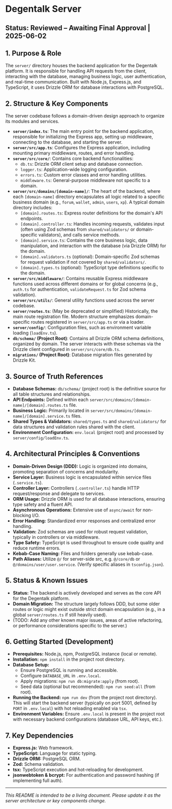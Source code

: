 # Degentalk Server

## Status: Reviewed – Awaiting Final Approval | 2025-06-02

## 1. Purpose & Role

The `server/` directory houses the backend application for the Degentalk platform. It is responsible for handling API requests from the client, interacting with the database, managing business logic, user authentication, and real-time communication. Built with Node.js, Express.js, and TypeScript, it uses Drizzle ORM for database interactions with PostgreSQL.

## 2. Structure & Key Components

The server codebase follows a domain-driven design approach to organize its modules and services.

*   **`server/index.ts`**: The main entry point for the backend application, responsible for initializing the Express app, setting up middleware, connecting to the database, and starting the server.
*   **`server/src/app.ts`**: Configures the Express application, including mounting primary middleware, routes, and error handling.
*   **`server/src/core/`**: Contains core backend functionalities:
    *   `db.ts`: Drizzle ORM client setup and database connection.
    *   `logger.ts`: Application-wide logging configuration.
    *   `errors.ts`: Custom error classes and error handling utilities.
    *   `middleware.ts`: General-purpose middleware not specific to a domain.
*   **`server/src/domains/[domain-name]/`**: The heart of the backend, where each `[domain-name]` directory encapsulates all logic related to a specific business domain (e.g., `forum`, `wallet`, `admin`, `users`, `xp`). A typical domain directory includes:
    *   `[domain].routes.ts`: Express router definitions for the domain's API endpoints.
    *   `[domain].controller.ts`: Handles incoming requests, validates input (often using Zod schemas from `shared/validators/` or domain-specific validators), and calls service methods.
    *   `[domain].service.ts`: Contains the core business logic, data manipulation, and interaction with the database (via Drizzle ORM) for the domain.
    *   `[domain].validators.ts` (optional): Domain-specific Zod schemas for request validation if not covered by `shared/validators/`.
    *   `[domain].types.ts` (optional): TypeScript type definitions specific to the domain.
*   **`server/src/middleware/`**: Contains reusable Express middleware functions used across different domains or for global concerns (e.g., `auth.ts` for authentication, `validateRequest.ts` for Zod schema validation).
*   **`server/src/utils/`**: General utility functions used across the server codebase.
*   **`server/routes.ts`**: (May be deprecated or simplified) Historically, the main route registration file. Modern structure emphasizes domain-specific routes registered in `server/src/app.ts` or via a loader.
*   **`server/config/`**: Configuration files, such as environment variable loading (`loadEnv.ts`).
*   **`db/schema/` (Project Root)**: Contains all Drizzle ORM schema definitions, organized by domain. The server interacts with these schemas via the Drizzle client configured in `server/src/core/db.ts`.
*   **`migrations/` (Project Root)**: Database migration files generated by Drizzle Kit.

## 3. Source of Truth References

*   **Database Schemas:** `db/schema/` (project root) is the definitive source for all table structures and relationships.
*   **API Endpoints:** Defined within each `server/src/domains/[domain-name]/[domain].routes.ts` file.
*   **Business Logic:** Primarily located in `server/src/domains/[domain-name]/[domain].service.ts` files.
*   **Shared Types & Validators:** `shared/types.ts` and `shared/validators/` for data structures and validation rules shared with the client.
*   **Environment Configuration:** `env.local` (project root) and processed by `server/config/loadEnv.ts`.

## 4. Architectural Principles & Conventions

*   **Domain-Driven Design (DDD):** Logic is organized into domains, promoting separation of concerns and modularity.
*   **Service Layer:** Business logic is encapsulated within service files (`.service.ts`).
*   **Controller Layer:** Controllers (`.controller.ts`) handle HTTP request/response and delegate to services.
*   **ORM Usage:** Drizzle ORM is used for all database interactions, ensuring type safety and a fluent API.
*   **Asynchronous Operations:** Extensive use of `async/await` for non-blocking I/O.
*   **Error Handling:** Standardized error responses and centralized error handling.
*   **Validation:** Zod schemas are used for robust request validation, typically in controllers or via middleware.
*   **Type Safety:** TypeScript is used throughout to ensure code quality and reduce runtime errors.
*   **Kebab-Case Naming:** Files and folders generally use kebab-case.
*   **Path Aliases:** Utilize `@/` for server-side src, e.g. `@/core/db` or `@/domains/user/user.service`. (Verify specific aliases in `tsconfig.json`).

## 5. Status & Known Issues

*   **Status:** The backend is actively developed and serves as the core API for the Degentalk platform.
*   **Domain Migration:** The structure largely follows DDD, but some older routes or logic might exist outside strict domain encapsulation (e.g., in a global `server/routes.ts` if still heavily used).
*   (TODO: Add any other known major issues, areas of active refactoring, or performance considerations specific to the server.)

## 6. Getting Started (Development)

*   **Prerequisites:** Node.js, npm, PostgreSQL instance (local or remote).
*   **Installation:** `npm install` in the project root directory.
*   **Database Setup:**
    *   Ensure PostgreSQL is running and accessible.
    *   Configure `DATABASE_URL` in `.env.local`.
    *   Apply migrations: `npm run db:migrate:apply` (from root).
    *   Seed data (optional but recommended): `npm run seed:all` (from root).
*   **Running the Backend:** `npm run dev` (from the project root directory). This will start the backend server (typically on port 5001, defined by `PORT` in `.env.local`) with hot reloading enabled via `tsx`.
*   **Environment Variables:** Ensure `.env.local` is present in the project root with necessary backend configurations (database URL, API keys, etc.).

## 7. Key Dependencies

*   **Express.js:** Web framework.
*   **TypeScript:** Language for static typing.
*   **Drizzle ORM:** PostgreSQL ORM.
*   **Zod:** Schema validation.
*   **tsx:** TypeScript execution and hot-reloading for development.
*   **jsonwebtoken & bcrypt:** For authentication and password hashing (if implementing full auth).

---
*This README is intended to be a living document. Please update it as the server architecture or key components change.*
